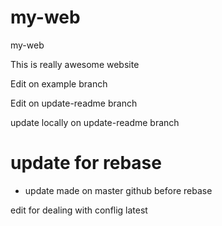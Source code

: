 # my-web

my-web

This is really awesome website

Edit on example branch

Edit on update-readme branch

update locally on update-readme branch

# update for rebase
- update made on master github before rebase

edit for dealing with conflig latest
